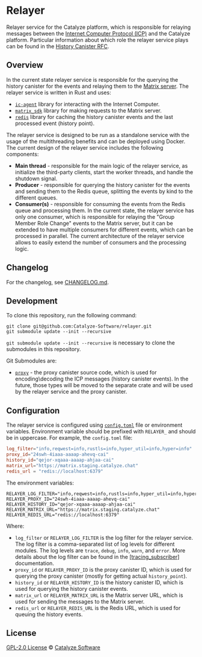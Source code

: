 # Relayer

Relayer service for the Catalyze platform, which is responsible for relaying messages between the
[Internet Computer Protocol (ICP)](https://internetcomputer.org/) and the Catalyze platform.
Particular information about which role the relayer service plays can be found in the
[History Canister RFC](https://github.com/Catalyze-Software/history/blob/main/rfc.md).

## Overview

In the current state relayer service is responsible for the querying the history canister for the
events and relaying them to the [Matrix server](https://spec.matrix.org/). The relayer service is
written in Rust and uses:

- [`ic-agent`](https://docs.rs/ic-agent/latest/ic_agent/) library for interacting with the Internet
Computer.
- [`matrix_sdk`](https://docs.rs/matrix-sdk/latest/matrix_sdk) library for making requests to the
  Matrix server.
- [`redis`](https://docs.rs/redis/latest/redis/) library for caching the history canister events and
  the last processed event (history point).

The relayer service is designed to be run as a standalone service with the usage of the
multithreading benefits and can be deployed using Docker. The current design of the relayer service
includes the following components:

- **Main thread** - responsible for the main logic of the relayer service, as initialize the third-party
  clients, start the worker threads, and handle the shutdown signal.
- **Producer** - responsible for querying the history canister for the events and sending them to the
  Redis queue, splitting the events by kind to the different queues.
- **Consumer(s)** - responsible for consuming the events from the Redis queue and processing them.
  In the current state, the relayer service has only one consumer, which is responsible for relaying
  the "Group Member Role Change" events to the Matrix server, but it can be extended to have multiple
  consumers for different events, which can be processed in parallel. The current architecture of the
  relayer service allows to easily extend the number of consumers and the processing logic.

## Changelog

For the changelog, see [CHANGELOG.md](./CHANGELOG.md).

## Development

To clone this repository, run the following command:

```shell
git clone git@github.com:Catalyze-Software/relayer.git
git submodule update --init --recursive
```

`git submodule update --init --recursive` is necessary to clone the submodules in this repository.

Git Submodules are:

- [`proxy`](https://github.com/Catalyze-Software/proxy) - the proxy canister source code, which is
  used for encoding\decoding the ICP messages (history canister events). In the future, those types
  will be moved to the separate crate and will be used by the relayer service and the proxy canister.

## Configuration

The relayer service is configured using [`config.toml`](./config.toml) file or environment variables.
Environment variable should be prefixed with `RELAYER_` and should be in uppercase. For example, the
`config.toml` file:

```toml
log_filter="info,reqwest=info,rustls=info,hyper_util=info,hyper=info"
proxy_id="24swh-4iaaa-aaaap-ahevq-cai"
history_id="qejor-xqaaa-aaaap-ahjaa-cai"
matrix_url="https://matrix.staging.catalyze.chat"
redis_url = "redis://localhost:6379"
```

The environment variables:

```shell
RELAYER_LOG_FILTER="info,reqwest=info,rustls=info,hyper_util=info,hyper=info"
RELAYER_PROXY_ID="24swh-4iaaa-aaaap-ahevq-cai"
RELAYER_HISTORY_ID="qejor-xqaaa-aaaap-ahjaa-cai"
RELAYER_MATRIX_URL="https://matrix.staging.catalyze.chat"
RELAYER_REDIS_URL="redis://localhost:6379"
```

Where:

- `log_filter` or `RELAYER_LOG_FILTER` is the log filter for the relayer service. The log filter is
  a comma-separated list of log levels for different modules. The log levels are `trace`, `debug`,
  `info`, `warn`, and `error`. More details about the log filter can be found in the
  [[tracing_subscriber]](https://docs.rs/tracing-subscriber/latest/tracing_subscriber/filter/struct.EnvFilter.html)
   documentation.
- `proxy_id` or `RELAYER_PROXY_ID` is the proxy canister ID, which is used for querying the proxy
  canister (mostly for getting actual `history_point`).
- `history_id` or `RELAYER_HISTORY_ID` is the history canister ID, which is used for querying the
  history canister events.
- `matrix_url` or `RELAYER_MATRIX_URL` is the Matrix server URL, which is used for sending the
  messages to the Matrix server.
- `redis_url` or `RELAYER_REDIS_URL` is the Redis URL, which is used for queuing the history events.

## License

[GPL-2.0 License](./LICENSE) © [Catalyze Software](https://catalyze.one/)
